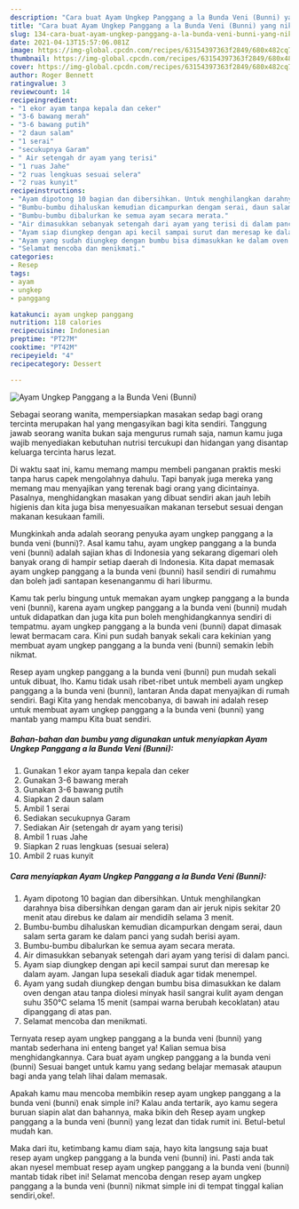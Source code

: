 ```yaml
---
description: "Cara buat Ayam Ungkep Panggang a la Bunda Veni (Bunni) yang nikmat dan Mudah Dibuat"
title: "Cara buat Ayam Ungkep Panggang a la Bunda Veni (Bunni) yang nikmat dan Mudah Dibuat"
slug: 134-cara-buat-ayam-ungkep-panggang-a-la-bunda-veni-bunni-yang-nikmat-dan-mudah-dibuat
date: 2021-04-13T15:57:06.081Z
image: https://img-global.cpcdn.com/recipes/63154397363f2849/680x482cq70/ayam-ungkep-panggang-a-la-bunda-veni-bunni-foto-resep-utama.jpg
thumbnail: https://img-global.cpcdn.com/recipes/63154397363f2849/680x482cq70/ayam-ungkep-panggang-a-la-bunda-veni-bunni-foto-resep-utama.jpg
cover: https://img-global.cpcdn.com/recipes/63154397363f2849/680x482cq70/ayam-ungkep-panggang-a-la-bunda-veni-bunni-foto-resep-utama.jpg
author: Roger Bennett
ratingvalue: 3
reviewcount: 14
recipeingredient:
- "1 ekor ayam tanpa kepala dan ceker"
- "3-6 bawang merah"
- "3-6 bawang putih"
- "2 daun salam"
- "1 serai"
- "secukupnya Garam"
- " Air setengah dr ayam yang terisi"
- "1 ruas Jahe"
- "2 ruas lengkuas sesuai selera"
- "2 ruas kunyit"
recipeinstructions:
- "Ayam dipotong 10 bagian dan dibersihkan. Untuk menghilangkan darahnya bisa dibersihkan dengan garam dan air jeruk nipis sekitar 20 menit atau direbus ke dalam air mendidih selama 3 menit."
- "Bumbu-bumbu dihaluskan kemudian dicampurkan dengam serai, daun salam serta garam ke dalam panci yang sudah berisi ayam."
- "Bumbu-bumbu dibalurkan ke semua ayam secara merata."
- "Air dimasukkan sebanyak setengah dari ayam yang terisi di dalam panci."
- "Ayam siap diungkep dengan api kecil sampai surut dan meresap ke dalam ayam. Jangan lupa sesekali diaduk agar tidak menempel."
- "Ayam yang sudah diungkep dengan bumbu bisa dimasukkan ke dalam oven dengan atau tanpa diolesi minyak hasil sangrai kulit ayam dengan suhu 350°C selama 15 menit (sampai warna berubah kecoklatan) atau dipanggang di atas pan."
- "Selamat mencoba dan menikmati."
categories:
- Resep
tags:
- ayam
- ungkep
- panggang

katakunci: ayam ungkep panggang 
nutrition: 118 calories
recipecuisine: Indonesian
preptime: "PT27M"
cooktime: "PT42M"
recipeyield: "4"
recipecategory: Dessert

---
```



![Ayam Ungkep Panggang a la Bunda Veni (Bunni)](https://img-global.cpcdn.com/recipes/63154397363f2849/680x482cq70/ayam-ungkep-panggang-a-la-bunda-veni-bunni-foto-resep-utama.jpg)

Sebagai seorang wanita, mempersiapkan masakan sedap bagi orang tercinta merupakan hal yang mengasyikan bagi kita sendiri. Tanggung jawab seorang  wanita bukan saja mengurus rumah saja, namun kamu juga wajib menyediakan kebutuhan nutrisi tercukupi dan hidangan yang disantap keluarga tercinta harus lezat.

Di waktu  saat ini, kamu memang mampu membeli panganan praktis meski tanpa harus capek mengolahnya dahulu. Tapi banyak juga mereka yang memang mau menyajikan yang terenak bagi orang yang dicintainya. Pasalnya, menghidangkan masakan yang dibuat sendiri akan jauh lebih higienis dan kita juga bisa menyesuaikan makanan tersebut sesuai dengan makanan kesukaan famili. 



Mungkinkah anda adalah seorang penyuka ayam ungkep panggang a la bunda veni (bunni)?. Asal kamu tahu, ayam ungkep panggang a la bunda veni (bunni) adalah sajian khas di Indonesia yang sekarang digemari oleh banyak orang di hampir setiap daerah di Indonesia. Kita dapat memasak ayam ungkep panggang a la bunda veni (bunni) hasil sendiri di rumahmu dan boleh jadi santapan kesenanganmu di hari liburmu.

Kamu tak perlu bingung untuk memakan ayam ungkep panggang a la bunda veni (bunni), karena ayam ungkep panggang a la bunda veni (bunni) mudah untuk didapatkan dan juga kita pun boleh menghidangkannya sendiri di tempatmu. ayam ungkep panggang a la bunda veni (bunni) dapat dimasak lewat bermacam cara. Kini pun sudah banyak sekali cara kekinian yang membuat ayam ungkep panggang a la bunda veni (bunni) semakin lebih nikmat.

Resep ayam ungkep panggang a la bunda veni (bunni) pun mudah sekali untuk dibuat, lho. Kamu tidak usah ribet-ribet untuk membeli ayam ungkep panggang a la bunda veni (bunni), lantaran Anda dapat menyajikan di rumah sendiri. Bagi Kita yang hendak mencobanya, di bawah ini adalah resep untuk membuat ayam ungkep panggang a la bunda veni (bunni) yang mantab yang mampu Kita buat sendiri.

<!--inarticleads1-->

##### Bahan-bahan dan bumbu yang digunakan untuk menyiapkan Ayam Ungkep Panggang a la Bunda Veni (Bunni):

1. Gunakan 1 ekor ayam tanpa kepala dan ceker
1. Gunakan 3-6 bawang merah
1. Gunakan 3-6 bawang putih
1. Siapkan 2 daun salam
1. Ambil 1 serai
1. Sediakan secukupnya Garam
1. Sediakan  Air (setengah dr ayam yang terisi)
1. Ambil 1 ruas Jahe
1. Siapkan 2 ruas lengkuas (sesuai selera)
1. Ambil 2 ruas kunyit




<!--inarticleads2-->

##### Cara menyiapkan Ayam Ungkep Panggang a la Bunda Veni (Bunni):

1. Ayam dipotong 10 bagian dan dibersihkan. Untuk menghilangkan darahnya bisa dibersihkan dengan garam dan air jeruk nipis sekitar 20 menit atau direbus ke dalam air mendidih selama 3 menit.
1. Bumbu-bumbu dihaluskan kemudian dicampurkan dengam serai, daun salam serta garam ke dalam panci yang sudah berisi ayam.
1. Bumbu-bumbu dibalurkan ke semua ayam secara merata.
1. Air dimasukkan sebanyak setengah dari ayam yang terisi di dalam panci.
1. Ayam siap diungkep dengan api kecil sampai surut dan meresap ke dalam ayam. Jangan lupa sesekali diaduk agar tidak menempel.
1. Ayam yang sudah diungkep dengan bumbu bisa dimasukkan ke dalam oven dengan atau tanpa diolesi minyak hasil sangrai kulit ayam dengan suhu 350°C selama 15 menit (sampai warna berubah kecoklatan) atau dipanggang di atas pan.
1. Selamat mencoba dan menikmati.




Ternyata resep ayam ungkep panggang a la bunda veni (bunni) yang mantab sederhana ini enteng banget ya! Kalian semua bisa menghidangkannya. Cara buat ayam ungkep panggang a la bunda veni (bunni) Sesuai banget untuk kamu yang sedang belajar memasak ataupun bagi anda yang telah lihai dalam memasak.

Apakah kamu mau mencoba membikin resep ayam ungkep panggang a la bunda veni (bunni) enak simple ini? Kalau anda tertarik, ayo kamu segera buruan siapin alat dan bahannya, maka bikin deh Resep ayam ungkep panggang a la bunda veni (bunni) yang lezat dan tidak rumit ini. Betul-betul mudah kan. 

Maka dari itu, ketimbang kamu diam saja, hayo kita langsung saja buat resep ayam ungkep panggang a la bunda veni (bunni) ini. Pasti anda tak akan nyesel membuat resep ayam ungkep panggang a la bunda veni (bunni) mantab tidak ribet ini! Selamat mencoba dengan resep ayam ungkep panggang a la bunda veni (bunni) nikmat simple ini di tempat tinggal kalian sendiri,oke!.


